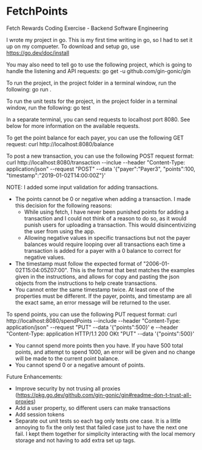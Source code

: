 # FetchPoints
Fetch Rewards Coding Exercise - Backend Software Engineering

I wrote my project in go.  This is my first time writing in go, so I had to set it up on my compueter.
To download and setup go, use https://go.dev/doc/install

You may also need to tell go to use the following project, which is going to handle the listening and API requests:
go get -u github.com/gin-gonic/gin

To run the project, in the project folder in a terminal window, run the following:
go run .

To run the unit tests for the project, in the project folder in a terminal window, run the following:
go test

In a separate terminal, you can send requests to localhost port 8080. See below for more information on the available requests.

To get the point balance for each payer, you can use the following GET request:
curl http://localhost:8080/balance

To post a new transaction, you can use the following POST request format:
curl http://localhost:8080/transaction --inclue --header "Content-Type: application/json" --request "POST" --data '{"payer":"Payer3", "points":100,  "timestamp":"2019-01-02T14:00:00Z"}'

NOTE: I added some input validation for adding transactions.
- The points cannot be 0 or negative when adding a transaction. I made this decision for the following reasons:
	* While using fetch, I have never been punished points for adding a transaction and I could not think of a reason to do so, as it would punish users for uploading a transaction.  This would disincentivizing the user from using the app.
	* Allowing negative values in specific transactions but not the payer balances would require looping over all transactions each time a transaction is added for a payer with a 0 balance to correct for negative values.  
- The timestamp must follow the expected format of "2006-01-02T15:04:05Z07:00".  This is the format that best matches the examples given in the instructions, and allows for copy and pasting the json objects from the instructions to help create transactions. 
- You cannot enter the same timestamp twice.  At least one of the properties must be different.  If the payer, points, and timestamp are all the exact same, an error message will be returned to the user.

To spend points, you can use the following PUT request format:
curl http://localhost:8080/spendPoints --include --header "Content-Type: application/json" --request "PUT" --data '{"points":500}' e --header "Content-Type: application
HTTP/1.1 200 OKt "PUT" --data '{"points":500}'

- You cannot spend more points then you have.  If you have 500 total points, and attempt to spend 1000, an error will be given and no change will be made to the current point balance.
- You cannot spend 0 or a negative amount of points.

Future Enhancements:
- Improve security by not trusing all proxies (https://pkg.go.dev/github.com/gin-gonic/gin#readme-don-t-trust-all-proxies)
- Add a user property, so different users can make transactions 
- Add session tokens
- Separate out unit tests so each tag only tests one case.  It is a little annoying to fix the only test that failed case just to have the next one fail.  I kept them together for simplicity interacting with the local memory storage and not having to add extra set up tags.
